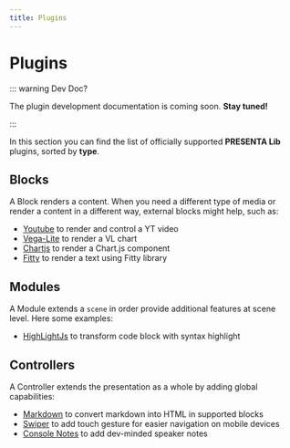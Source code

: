 ```yaml
---
title: Plugins
---
```


# Plugins

::: warning Dev Doc?

The plugin development documentation is coming soon. **Stay tuned!**

:::

In this section you can find the list of officially supported **PRESENTA Lib** plugins, sorted by  **type**.

## Blocks

A Block renders a content. When you need a different type of media or render a content in a different way, external blocks might help, such as:

- [Youtube](https://github.com/presenta-software/presenta-block-youtube) to render and control a YT video
- [Vega-Lite](https://github.com/presenta-software/presenta-block-vegalite) to render a VL chart
- [Chartjs](blocks/chartjs) to render a Chart.js component
- [Fitty](https://github.com/presenta-software/presenta-block-fitty) to render a text using Fitty library


<!--

::: tip Want to create your own Block?

Awesome! There's a [starter-kit](https://github.com/presenta-software/presenta-block-starter). If you plan to make it public, [let us know](mailto:support@presenta.cc)!

:::

-->

## Modules

A Module extends a `scene` in order provide additional features at scene level. Here some examples:

- [HighLightJs](https://github.com/presenta-software/presenta-module-highlightjs) to transform code block with syntax highlight

<!--

::: tip Want to create your own Module?

Awesome! There's a [starter-kit](https://github.com/presenta-software/presenta-module-starter). If you plan to make it public, [let us know](mailto:support@presenta.cc)!

:::

-->

## Controllers

A Controller extends the presentation as a whole by adding global capabilities:

- [Markdown](https://github.com/presenta-software/presenta-controller-markdown) to convert markdown into HTML in supported blocks
- [Swiper](https://github.com/presenta-software/presenta-controller-swiper) to add touch gesture for easier navigation on mobile devices
- [Console Notes](https://github.com/presenta-software/presenta-controller-console-notes) to add dev-minded speaker notes 

<!--

::: tip Want to create your own Controller?

Awesome! There's a [starter-kit](https://github.com/presenta-software/presenta-controller-starter). If you plan to make it public, [let us know](mailto:support@presenta.cc)!

:::

-->



